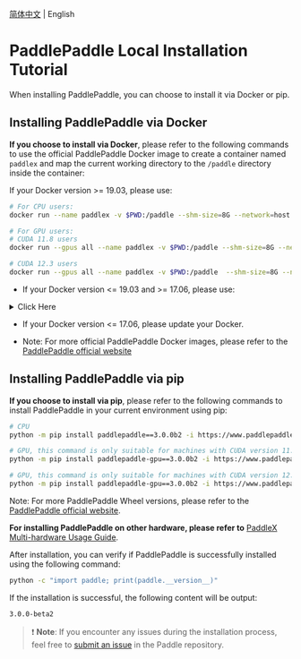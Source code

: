[简体中文](paddlepaddle_install.md) | English

# PaddlePaddle Local Installation Tutorial

When installing PaddlePaddle, you can choose to install it via Docker or pip.

## Installing PaddlePaddle via Docker
**If you choose to install via Docker**, please refer to the following commands to use the official PaddlePaddle Docker image to create a container named `paddlex` and map the current working directory to the `/paddle` directory inside the container:

If your Docker version >= 19.03, please use:

```bash
# For CPU users:
docker run --name paddlex -v $PWD:/paddle --shm-size=8G --network=host -it registry.baidubce.com/paddlepaddle/paddle:3.0.0b2 /bin/bash

# For GPU users:
# CUDA 11.8 users
docker run --gpus all --name paddlex -v $PWD:/paddle --shm-size=8G --network=host -it registry.baidubce.com/paddlepaddle/paddle:3.0.0b2-gpu-cuda11.8-cudnn8.6-trt8.5 /bin/bash

# CUDA 12.3 users
docker run --gpus all --name paddlex -v $PWD:/paddle  --shm-size=8G --network=host -it registry.baidubce.com/paddlepaddle/paddle:3.0.0b2-gpu-cuda12.3-cudnn9.0-trt8.6 /bin/bash
```

* If your Docker version <= 19.03 and >= 17.06, please use:

<details>
   <summary> Click Here</summary>

```bash
# For CPU users:
docker run --name paddlex -v $PWD:/paddle --shm-size=8G --network=host -it registry.baidubce.com/paddlepaddle/paddle:3.0.0b2 /bin/bash

# For GPU users:
# CUDA 11.8 users
nvidia-docker run --name paddlex -v $PWD:/paddle --shm-size=8G --network=host -it registry.baidubce.com/paddlepaddle/paddle:3.0.0b2-gpu-cuda11.8-cudnn8.6-trt8.5 /bin/bash

# CUDA 12.3 users
nvidia-docker run --name paddlex -v $PWD:/paddle  --shm-size=8G --network=host -it registry.baidubce.com/paddlepaddle/paddle:3.0.0b2-gpu-cuda12.3-cudnn9.0-trt8.6 /bin/bash
```

</details>

* If your Docker version <= 17.06, please update your Docker.


* Note: For more official PaddlePaddle Docker images, please refer to the [PaddlePaddle official website](https://www.paddlepaddle.org.cn/install/quick?docurl=/documentation/docs/en/install/docker/linux-docker.html)

## Installing PaddlePaddle via pip
**If you choose to install via pip**, please refer to the following commands to install PaddlePaddle in your current environment using pip:

```bash
# CPU
python -m pip install paddlepaddle==3.0.0b2 -i https://www.paddlepaddle.org.cn/packages/stable/cpu/

# GPU, this command is only suitable for machines with CUDA version 11.8
python -m pip install paddlepaddle-gpu==3.0.0b2 -i https://www.paddlepaddle.org.cn/packages/stable/cu118/

# GPU, this command is only suitable for machines with CUDA version 12.3
python -m pip install paddlepaddle-gpu==3.0.0b2 -i https://www.paddlepaddle.org.cn/packages/stable/cu123/
```
Note: For more PaddlePaddle Wheel versions, please refer to the [PaddlePaddle official website](https://www.paddlepaddle.org.cn/install/quick?docurl=/documentation/docs/en/install/pip/linux-pip.html).

**For installing PaddlePaddle on other hardware, please refer to** [PaddleX Multi-hardware Usage Guide](../other_devices_support/multi_devices_use_guide_en.md).

After installation, you can verify if PaddlePaddle is successfully installed using the following command:

```bash
python -c "import paddle; print(paddle.__version__)"
```
If the installation is successful, the following content will be output:

```bash
3.0.0-beta2
```

> ❗ **Note**: If you encounter any issues during the installation process, feel free to [submit an issue](https://github.com/PaddlePaddle/Paddle/issues) in the Paddle repository.
